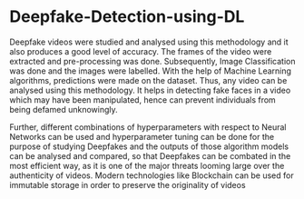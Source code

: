 # Deepfake-Detection-using-DL

Deepfake videos were studied and analysed using this methodology and it also produces a good level of accuracy. The frames of the video were extracted and pre-processing was done. Subsequently, Image Classification was done and the images were labelled. With the help of Machine Learning algorithms, predictions were made on the dataset. Thus, any video can be analysed using this methodology. It helps in detecting fake faces in a video which may have been manipulated, hence can prevent individuals from being defamed unknowingly. 

Further, different combinations of hyperparameters with respect to Neural Networks can be used and hyperparameter tuning can be done for the purpose of studying Deepfakes and the outputs of those algorithm models can be analysed and compared, so that Deepfakes can be combated in the most efficient way, as it is one of the major threats looming large over the authenticity of videos. Modern technologies like Blockchain can be used for immutable storage in order to preserve the originality of videos
